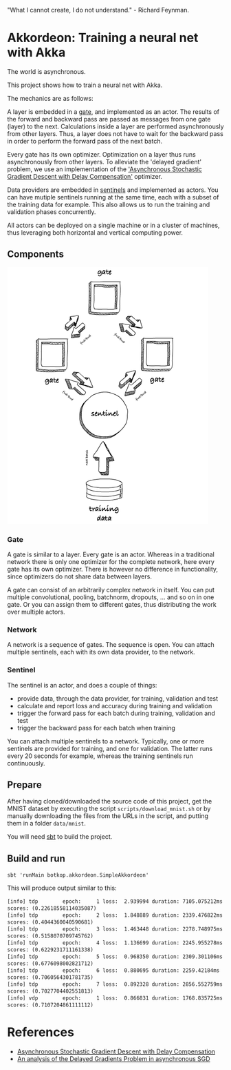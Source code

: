 "What I cannot create, I do not understand." - Richard Feynman.

# Akkordeon: Training a neural net with Akka

The world is asynchronous. 

This project shows how to train a neural net with Akka.

The mechanics are as follows:

A layer is embedded in a [gate](#gate), and implemented as an actor. 
The results of the forward and backward pass are passed as messages from one gate (layer) to the next.
Calculations inside a layer are performed asynchronously from other layers.
Thus, a layer does not have to wait for the backward pass in order to perform the forward pass of the next batch.

Every gate has its own optimizer.
Optimization on a layer thus runs asynchronously from other layers. 
To alleviate the 'delayed gradient' problem, we use an implementation of the ['Asynchronous Stochastic Gradient Descent with Delay Compensation'](https://arxiv.org/abs/1609.08326) optimizer.

Data providers are embedded in [sentinels](#sentinel) and implemented as actors. You can have mutiple sentinels running at the same time, each with a subset of the training data for example.
This also allows us to run the training and validation phases concurrently.

All actors can be deployed on a single machine or in a cluster of machines, thus leveraging both horizontal and vertical computing power.

## Components

![components](doc/training.png "Logo Title Text 1")


### Gate
A gate is similar to a layer. 
Every gate is an actor. 
Whereas in a traditional network there is only one optimizer for the complete network, here every gate has its own optimizer. 
There is however no difference in functionality, since optimizers do not share data between layers. 

A gate can consist of an arbitrarily complex network in itself. 
You can put multiple convolutional, pooling, batchnorm, dropouts, ... and so on in one gate. 
Or you can assign them to different gates, thus distributing the work over multiple actors.

### Network
A network is a sequence of gates.
The sequence is open. 
You can attach multiple sentinels, each with its own data provider, to the network.

### Sentinel
The sentinel is an actor, and does a couple of things:
- provide data, through the data provider, for training, validation and test
- calculate and report loss and accuracy during training and validation
- trigger the forward pass for each batch during training, validation and test
- trigger the backward pass for each batch when training

You can attach multiple sentinels to a network. 
Typically, one or more sentinels are provided for training, and one for validation. 
The latter runs every 20 seconds for example, whereas the training sentinels run continuously.

## Prepare

After having cloned/downloaded the source code of this project, get the MNIST dataset by executing the script `scripts/download_mnist.sh`
or by manually downloading the files from the URLs in the script, and putting them in a folder `data/mnist`.

You will need [sbt](https://www.scala-sbt.org/download.html) to build the project.

## Build and run

```
sbt 'runMain botkop.akkordeon.SimpleAkkordeon'
```

This will produce output similar to this:

```
[info] tdp        epoch:     1 loss:  2.939994 duration: 7105.075212ms scores: (0.22618558114035087)
[info] tdp        epoch:     2 loss:  1.848889 duration: 2339.476822ms scores: (0.4044360040590681)
[info] tdp        epoch:     3 loss:  1.463448 duration: 2278.748975ms scores: (0.5158070709745762)
[info] tdp        epoch:     4 loss:  1.136699 duration: 2245.955278ms scores: (0.6229231711161338)
[info] tdp        epoch:     5 loss:  0.968350 duration: 2309.301106ms scores: (0.6776098002821712)
[info] tdp        epoch:     6 loss:  0.880695 duration: 2259.42184ms scores: (0.7060564301781735)
[info] tdp        epoch:     7 loss:  0.892328 duration: 2856.552759ms scores: (0.7027704402551813)
[info] vdp        epoch:     1 loss:  0.866831 duration: 1768.835725ms scores: (0.7107204861111112)
```

# References

- [Asynchronous Stochastic Gradient Descent with Delay Compensation](https://arxiv.org/abs/1609.08326)
- [An analysis of the Delayed Gradients Problem in asynchronous SGD](https://pdfs.semanticscholar.org/716b/a3d174006c19220c985acf132ffdfc6fc37b.pdf)

